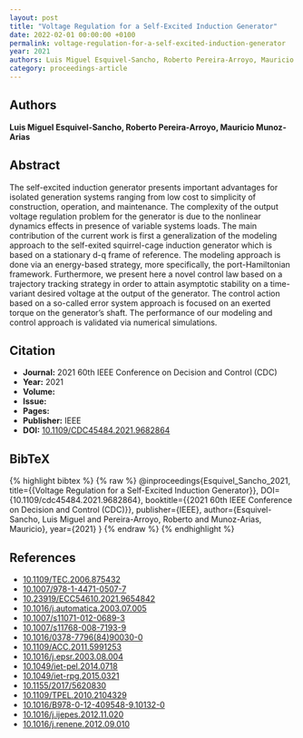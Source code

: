 ```yaml
---
layout: post
title: "Voltage Regulation for a Self-Excited Induction Generator"
date: 2022-02-01 00:00:00 +0100
permalink: voltage-regulation-for-a-self-excited-induction-generator
year: 2021
authors: Luis Miguel Esquivel-Sancho, Roberto Pereira-Arroyo, Mauricio Munoz-Arias
category: proceedings-article
---
```

 
## Authors
**Luis Miguel Esquivel-Sancho, Roberto Pereira-Arroyo, Mauricio Munoz-Arias**
 
## Abstract
The self-excited induction generator presents important advantages for isolated generation systems ranging from low cost to simplicity of construction, operation, and maintenance. The complexity of the output voltage regulation problem for the generator is due to the nonlinear dynamics effects in presence of variable systems loads. The main contribution of the current work is first a generalization of the modeling approach to the self-exited squirrel-cage induction generator which is based on a stationary d-q frame of reference. The modeling approach is done via an energy-based strategy, more specifically, the port-Hamiltonian framework. Furthermore, we present here a novel control law based on a trajectory tracking strategy in order to attain asymptotic stability on a time-variant desired voltage at the output of the generator. The control action based on a so-called error system approach is focused on an exerted torque on the generator’s shaft. The performance of our modeling and control approach is validated via numerical simulations.
 
## Citation
- **Journal:** 2021 60th IEEE Conference on Decision and Control (CDC)
- **Year:** 2021
- **Volume:** 
- **Issue:** 
- **Pages:** 
- **Publisher:** IEEE
- **DOI:** [10.1109/CDC45484.2021.9682864](https://doi.org/10.1109/CDC45484.2021.9682864)
 
## BibTeX
{% highlight bibtex %}
{% raw %}
@inproceedings{Esquivel_Sancho_2021,
  title={{Voltage Regulation for a Self-Excited Induction Generator}},
  DOI={10.1109/cdc45484.2021.9682864},
  booktitle={{2021 60th IEEE Conference on Decision and Control (CDC)}},
  publisher={IEEE},
  author={Esquivel-Sancho, Luis Miguel and Pereira-Arroyo, Roberto and Munoz-Arias, Mauricio},
  year={2021}
}
{% endraw %}
{% endhighlight %}
 
## References
- [10.1109/TEC.2006.875432](https://doi.org/10.1109/TEC.2006.875432)
- [10.1007/978-1-4471-0507-7](https://doi.org/10.1007/978-1-4471-0507-7)
- [10.23919/ECC54610.2021.9654842](https://doi.org/10.23919/ECC54610.2021.9654842)
- [10.1016/j.automatica.2003.07.005](https://doi.org/10.1016/j.automatica.2003.07.005)
- [10.1007/s11071-012-0689-3](https://doi.org/10.1007/s11071-012-0689-3)
- [10.1007/s11768-008-7193-9](https://doi.org/10.1007/s11768-008-7193-9)
- [10.1016/0378-7796(84)90030-0](https://doi.org/10.1016/0378-7796(84)90030-0)
- [10.1109/ACC.2011.5991253](https://doi.org/10.1109/ACC.2011.5991253)
- [10.1016/j.epsr.2003.08.004](https://doi.org/10.1016/j.epsr.2003.08.004)
- [10.1049/iet-pel.2014.0718](https://doi.org/10.1049/iet-pel.2014.0718)
- [10.1049/iet-rpg.2015.0321](https://doi.org/10.1049/iet-rpg.2015.0321)
- [10.1155/2017/5620830](https://doi.org/10.1155/2017/5620830)
- [10.1109/TPEL.2010.2104329](https://doi.org/10.1109/TPEL.2010.2104329)
- [10.1016/B978-0-12-409548-9.10132-0](https://doi.org/10.1016/B978-0-12-409548-9.10132-0)
- [10.1016/j.ijepes.2012.11.020](https://doi.org/10.1016/j.ijepes.2012.11.020)
- [10.1016/j.renene.2012.09.010](https://doi.org/10.1016/j.renene.2012.09.010)

